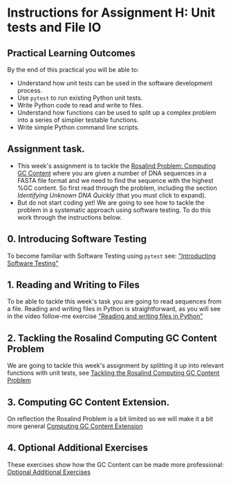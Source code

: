 # Instructions for Assignment H: Unit tests and File IO

## Practical Learning Outcomes
By the end of this practical you will be able to:
* Understand how unit tests can be used in the software development process.
* Use `pytest` to run existing Python unit tests.
* Write Python code to read and write to files.   
* Understand how functions can be used to split up a complex problem into a
  series of simplier testable functions.
* Write simple Python command line scripts.


## Assignment task.

* This week's assignment is to tackle the [Rosalind Problem:
  Computing GC Content](http://rosalind.info/problems/gc/)
  where you are given a number of DNA sequences in a FASTA file format
  and we need to find the sequence with the highest %GC content.
  So first read through the problem,
  including the section *Identifying Unknown DNA Quickly* (that you must
  click to expand).
* But do not start coding yet! We are going to see how to tackle the problem
  in a systematic approach using software testing. To do this work through
  the instructions below.

## 0. Introducing Software Testing 
To become familiar with Software Testing using `pytest` see:
["Introducting Software Testing"](../0_starting_pytest/README.md)

## 1. Reading and Writing to Files

To be able to tackle this week's task you are going to read
sequences from a file.
Reading and writing files in Python is straightforward,
as you will see in the
video follow-me exercise 
["Reading and writing files in Python"](../1_file_io/README.md)

## 2. Tackling the Rosalind Computing GC Content Problem 

We are going to tackle this week's assignment by splitting it up into 
relevant functions with unit tests, see 
[Tackling the Rosalind Computing GC Content Problem](../2_fasta_gc_content/README.md)

## 3. Computing GC Content Extension.

On reflection the Rosalind Problem is a bit limited so we will make it a bit more general
[Computing GC Content Extension](./3_gc_content_extension.md)

## 4. Optional Additional Exercises

These exercises show how the GC Content can be made more professional: 
[Optional Additional Exercises](./4_optional_additional_exercises.md)
  
